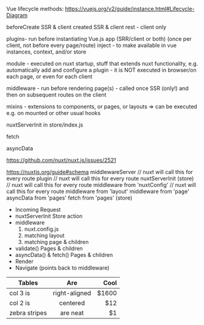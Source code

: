

Vue lifecycle methods:
https://vuejs.org/v2/guide/instance.html#Lifecycle-Diagram

beforeCreate SSR & client
created SSR & client
rest - client only

plugins- run before instantiating Vue.js app (SRR/client or both) (once per client, not before every page/route)
inject - to make available in vue instances, context, and/or store

module - executed on nuxt startup, stuff that extends nuxt functionality, e.g. automatically add and configure a plugin - it is NOT executed in browser/on each page, or even for each client

middleware - run before rendering page(s) - called once SSR (only!) and then on subsequent routes on the client

mixins - extensions to components, or pages, or layouts => can be executed e.g. on mounted or other usual hooks 

nuxtServerInit in store/index.js

fetch

asyncData




https://github.com/nuxt/nuxt.js/issues/2521

https://nuxtjs.org/guide#schema
middlewareServer // nuxt will call this for every route
plugin // nuxt will call this for every route
nuxtServerInit (store) // nuxt will call this for every route
middleware from 'nuxtConfig' // nuxt will call this for every route
middleware from 'layout'
middleware from 'page'
asyncData from 'pages'
fetch from 'pages' (store)


* Incoming Request
* nuxtServerInit
  Store action
* middleware
  1. nuxt.config.js
  2. matching layout
  3. matching page & children
* validate()
  Pages & children
* asyncData() & fetch()
  Pages & children
* Render
* Navigate
  <nuxt-link>
  (points back to middleware)

| Tables        | Are           | Cool  |
| ------------- |:-------------:| -----:|
| col 3 is      | right-aligned | $1600 |
| col 2 is      | centered      |   $12 |
| zebra stripes | are neat      |    $1 |
